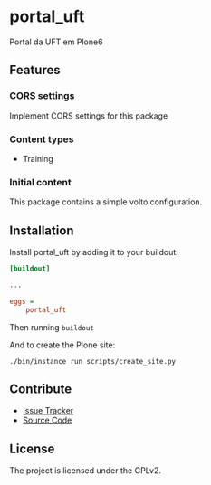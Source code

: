 # portal_uft

Portal da UFT em Plone6

## Features

### CORS settings

Implement CORS settings for this package

### Content types

- Training

### Initial content

This package contains a simple volto configuration.

Installation
------------

Install portal_uft by adding it to your buildout:
```ini
[buildout]

...

eggs =
    portal_uft
```

Then running `buildout`

And to create the Plone site:

```shell
./bin/instance run scripts/create_site.py
```

## Contribute

- [Issue Tracker](https://github.com/marfebr/portal-uft/issues)
- [Source Code](https://github.com/marfebr/portal-uft/)

## License

The project is licensed under the GPLv2.
